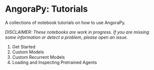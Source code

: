 # AngoraPy: Tutorials

A collections of notebook tutorials on how to use AngoraPy. 

_DISCLAIMER: These notebooks are work in progress. If you are missing some information or detect a problem, please open an issue._

1. Get Started
2. Custom Models
3. Custom Recurrent Models
4. Loading and Inspecting Pretrained Agents
